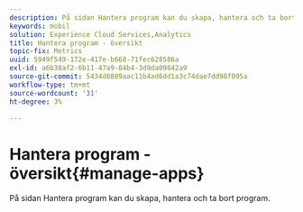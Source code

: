 ```yaml
---
description: På sidan Hantera program kan du skapa, hantera och ta bort program.
keywords: mobil
solution: Experience Cloud Services,Analytics
title: Hantera program - översikt
topic-fix: Metrics
uuid: 5949f549-172e-417e-b668-71fec628586a
exl-id: a6b38af2-6b11-47a9-84b4-3d9da09842a9
source-git-commit: 5434d8809aac11b4ad6dd1a3c74dae7dd98f095a
workflow-type: tm+mt
source-wordcount: '31'
ht-degree: 3%

---
```


# Hantera program - översikt{#manage-apps}

På sidan Hantera program kan du skapa, hantera och ta bort program.
